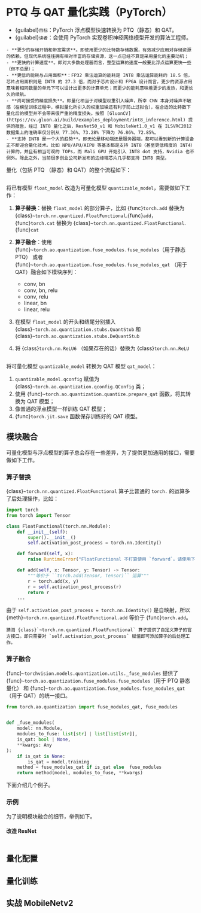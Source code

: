 # PTQ 与 QAT 量化实践（PyTorch）

- {guilabel}`目标`：PyTorch 浮点模型快速转换为 PTQ（静态）和 QAT。
- {guilabel}`读者`：会使用 PyTorch 实现卷积神经网络模型开发的算法工程师。

```{admonition} 模型量化的动机
- **更少的存储开销和带宽需求**。即使用更少的比特数存储数据，有效减少应用对存储资源的依赖，但现代系统往往拥有相对丰富的存储资源，这一点已经不算是采用量化的主要动机；
- **更快的计算速度**。即对大多数处理器而言，整型运算的速度一般要比浮点运算更快一些（但不总是）；
- **更低的能耗与占用面积**：FP32 乘法运算的能耗是 INT8 乘法运算能耗的 18.5 倍，芯片占用面积则是 INT8 的 27.3 倍，而对于芯片设计和 FPGA 设计而言，更少的资源占用意味着相同数量的单元下可以设计出更多的计算单元；而更少的能耗意味着更少的发热，和更长久的续航。
- **尚可接受的精度损失**。即量化相当于对模型权重引入噪声，所幸 CNN 本身对噪声不敏感（在模型训练过程中，模拟量化所引入的权重加噪还有利于防止过拟合），在合适的比特数下量化后的模型并不会带来很严重的精度损失。按照 [GluonCV](https://cv.gluon.ai/build/examples_deployment/int8_inference.html) 提供的报告，经过 INT8 量化之后，ResNet50_v1 和 MobileNet1.0_v1 在 ILSVRC2012 数据集上的准确率仅分别从 77.36%、73.28% 下降为 76.86%、72.85%。
- **支持 INT8 是一个大的趋势**。即无论是移动端还是服务器端，都可以看到新的计算设备正不断迎合量化技术。比如 NPU/APU/AIPU 等基本都是支持 INT8（甚至更低精度的 INT4）计算的，并且有相当可观的 TOPs，而 Mali GPU 开始引入 INT8 dot 支持，Nvidia 也不例外。除此之外，当前很多创业公司新发布的边缘端芯片几乎都支持 INT8 类型。
```

量化（包括 PTQ （静态）和 QAT）的整个流程如下：

```{rubric} 模块融合阶段
```

将已有模型 ``float_model`` 改造为可量化模型 ``quantizable_model``，需要做如下工作：
    
1. **算子替换**：替换 ``float_model`` 的部分算子，比如 {func}`torch.add` 替换为 {class}`~torch.nn.quantized.FloatFunctional`.{func}`add`，{func}`torch.cat` 替换为 {class}`~torch.nn.quantized.FloatFunctional`.{func}`cat`
1. **算子融合**：使用 {func}`~torch.ao.quantization.fuse_modules.fuse_modules`（用于静态 PTQ） 或者 {func}`~torch.ao.quantization.fuse_modules.fuse_modules_qat` （用于 QAT）融合如下模块序列：

    - conv, bn
    - conv, bn, relu
    - conv, relu
    - linear, bn
    - linear, relu

1. 在模型 ``float_model`` 的开头和结尾分别插入 {class}`~torch.ao.quantization.stubs.QuantStub` 和 {class}`~torch.ao.quantization.stubs.DeQuantStub`
1. 将 {class}`torch.nn.ReLU6` （如果存在的话）替换为 {class}`torch.nn.ReLU`

```{rubric} QAT 配置和训练阶段
```

将可量化模型 ``quantizable_model`` 转换为 QAT 模型 ``qat_model``：

1. `quantizable_model.qconfig` 赋值为 {class}`~torch.ao.quantization.qconfig.QConfig` 类；
1. 使用 {func}`~torch.ao.quantization.quantize.prepare_qat` 函数，将其转换为 QAT 模型；
1. 像普通的浮点模型一样训练 QAT 模型；
1. {func}`torch.jit.save` 函数保存训练好的 QAT 模型。

## 模块融合

可量化模型与浮点模型的算子总会存在一些差异，为了提供更加通用的接口，需要做如下工作。

### 算子替换

{class}`~torch.nn.quantized.FloatFunctional` 算子比普通的 `torch.` 的运算多了后处理操作，比如：

```python
import torch
from torch import Tensor

class FloatFunctional(torch.nn.Module):
    def __init__(self):
        super().__init__()
        self.activation_post_process = torch.nn.Identity()

    def forward(self, x):
        raise RuntimeError("FloatFunctional 不打算使用 `forward`。请使用下面的操作")

    def add(self, x: Tensor, y: Tensor) -> Tensor:
        """等价于 ``torch.add(Tensor, Tensor)`` 运算"""
        r = torch.add(x, y)
        r = self.activation_post_process(r)
        return r
    ...
```

由于 `self.activation_post_process = torch.nn.Identity()` 是自映射，所以 {meth}`~torch.nn.quantized.FloatFunctional.add` 等价于 {func}`torch.add`。

```{tip}
猜测 {class}`~torch.nn.quantized.FloatFunctional` 算子提供了自定义算子的官方接口。即只需要对 `self.activation_post_process` 赋值即可添加算子的后处理工作。
```

### 算子融合

{func}`~torchvision.models.quantization.utils._fuse_modules` 提供了 {func}`~torch.ao.quantization.fuse_modules.fuse_modules`（用于 PTQ 静态量化） 和 {func}`~torch.ao.quantization.fuse_modules.fuse_modules_qat` （用于 QAT）的统一接口。

```python
from torch.ao.quantization import fuse_modules_qat, fuse_modules


def _fuse_modules(
    model: nn.Module, 
    modules_to_fuse: list[str] | list[list[str]], 
    is_qat: bool | None, 
    **kwargs: Any
):
    if is_qat is None:
        is_qat = model.training
    method = fuse_modules_qat if is_qat else  fuse_modules
    return method(model, modules_to_fuse, **kwargs)
```

下面介绍几个例子。

### 示例

为了说明模块融合的细节，举例如下。

#### 改造 ResNet

```{include} resnet.txt
```

## 量化配置

## 量化训练

## 实战 MobileNetv2
